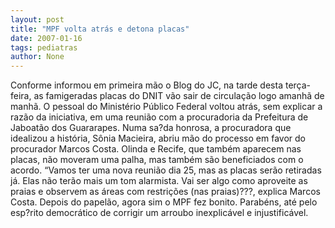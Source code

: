 ```yaml
---
layout: post
title: "MPF volta atrás e detona placas"
date: 2007-01-16
tags: pediatras
author: None
---
```

Conforme informou em primeira mão o Blog do JC, na tarde desta terça-feira, as famigeradas placas do DNIT vão sair de circulação logo amanhã de manhã.
O pessoal do Ministério Público Federal voltou atrás, sem explicar a razão da iniciativa, em uma reunião com a procuradoria da Prefeitura de Jaboatão dos Guararapes.
Numa sa?da honrosa, a procuradora que idealizou a história, Sônia Macieira, abriu mão do processo em favor do procurador Marcos Costa.
Olinda e Recife, que também aparecem nas placas, não moveram uma palha, mas também são beneficiados com o acordo.
“Vamos ter uma nova reunião dia 25, mas as placas serão retiradas já. Elas não terão mais um tom alarmista. Vai ser algo como aproveite as praias e observem as áreas com restrições (nas praias)???, explica Marcos Costa.
Depois do papelão, agora sim o MPF fez bonito. Parabéns, até pelo esp?rito democrático de corrigir um arroubo inexplicável e injustificável. 